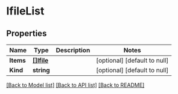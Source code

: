 # IfileList

## Properties
Name | Type | Description | Notes
------------ | ------------- | ------------- | -------------
**Items** | [**[]Ifile**](ifile.md) |  | [optional] [default to null]
**Kind** | **string** |  | [optional] [default to null]

[[Back to Model list]](../README.md#documentation-for-models) [[Back to API list]](../README.md#documentation-for-api-endpoints) [[Back to README]](../README.md)


